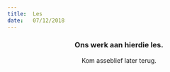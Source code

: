 ```yaml
---
title:  Les
date:   07/12/2018
---
```


### <center>Ons werk aan hierdie les.</center>
<center>Kom asseblief later terug.</center>